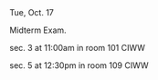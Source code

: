 
<div class="important">

<!--
<div class="lecture1">
<div class="lecture2">
<div class="recitation">
<div class="important">
-->
<div class="column_date">



</div>

<div class="column_recitation">
<p markdown="block">

<br>

Tue, Oct. 17 

Midterm Exam. 

sec. 3 at 11:00am in room 101 CIWW

sec. 5 at 12:30pm in room 109 CIWW 

<br>

</p>
</div>

</div>
